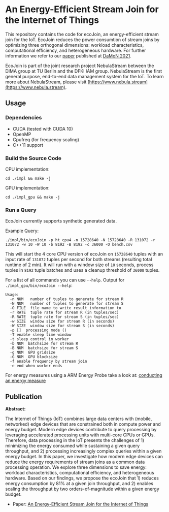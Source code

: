 # An Energy-Efficient Stream Join for the Internet of Things
This repository contains the code for ecoJoin, an energy-efficient stream join for the IoT. EcoJoin 
reduces the power consumtion of stream joins by optimizing three orthogonal dimensions:
workload characteristics, computational efficiency, and heterogeneous hardware. For further information 
we refer to our [paper](https://www.nebula.stream/paper/adrian_ecoJoin_damon2021.pdf) published 
at [DaMoN 2021](https://sites.google.com/view/damon2021). 

EcoJoin is part of the joint research project NebulaStream between the DIMA group at TU Berlin and the DFKI IAM group.
NebulaStream is the first general purpose, end-to-end data management system for the IoT.
To learn more about NebulaStream, please visit [https://www.nebula.stream](https://www.nebula.stream).

## Usage

### Dependencies
- CUDA (tested with CUDA 10)
- OpenMP
- Cpufreq (for frequency scaling)
- C++11 support

### Build the Source Code
CPU implementation:

	cd ./impl && make -j

GPU implementation:

	cd ./impl_gpu && make -j

### Run a Query
EcoJoin currently supports synthetic generated data.

Example Query:

	./impl/bin/ecoJoin -p ht_cpu4 -n 15728640 -N 15728640 -R 131072 -r 131072 -w 10 -W 10 -b 8192 -B 8192 -c 36000 -O bench.csv

This will start the 4 core CPU version of ecoJoin on `15728640` tuples with an input rate of `131072` tuples per second for both streams (resulting total runtime of 2 min).
It will run with a window size of `10` seconds, process tuples in `8192` tuple batches and uses a cleanup threshold of `36000` tuples.
 

For a list of all commands you can use `--help`. Output for `./impl_gpu/bin/ecoJoin --help`:
```
Usage:
  -n NUM   number of tuples to generate for stream R
  -N NUM   number of tuples to generate for stream S
  -O FILE  file name to write result information to
  -r RATE  tuple rate for stream R (in tuples/sec)
  -R RATE  tuple rate for stream S (in tuples/sec)
  -w SIZE  window size for stream R (in seconds)
  -W SIZE  window size for stream S (in seconds)
  -p []  processing mode ()
  -T enable sleep time window
  -t sleep control in worker
  -b NUM  batchsize for stream R
  -B NUM  batchsize for stream S
  -g NUM  GPU gridsize
  -G NUM  GPU blocksize
  -f enable frequency by stream join
  -e end when worker ends
```

For energy measures using a ARM Energy Probe take a look at: [conducting an energy measure](Energy-Measure.md)

## Publication
**Abstract:**

The Internet of Things (IoT) combines large data centers with (mobile, networked) edge devices that are constrained both in compute power and energy budget. Modern edge devices contribute to query processing by leveraging accelerated processing units with multi-core CPUs or GPUs. Therefore, data processing in the IoT presents the challenges of 1) minimizing the energy consumed while sustaining a given query throughput, and 2) processing increasingly complex queries within a given energy budget.
In this paper, we investigate how modern edge devices can reduce the energy requirements of stream joins as a common data processing operation. We explore three dimensions to save energy: workload characteristics, computational efficiency, and heterogeneous hardware. Based on our findings, we propose the ecoJoin that 1) reduces energy consumption by 81% at a given join throughput, and 2) enables scaling the throughput by two orders-of-magnitude within a given energy budget.

- Paper: [An Energy-Efficient Stream Join for the Internet of Things](https://www.nebula.stream/paper/adrian_ecoJoin_damon2021.pdf)

